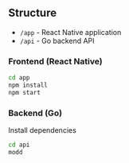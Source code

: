 ## Structure

- `/app` - React Native application
- `/api` - Go backend API

### Frontend (React Native)

```bash
cd app
npm install
npm start
```

### Backend (Go)
Install dependencies  

```bash
cd api
modd
```